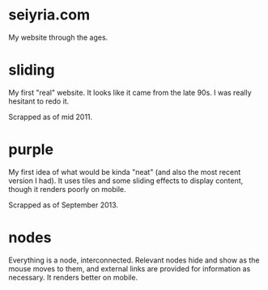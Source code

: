 seiyria.com
===========

My website through the ages.

sliding
=======
My first "real" website. It looks like it came from the late 90s. I was really hesitant to redo it.

Scrapped as of mid 2011.

purple
======
My first idea of what would be kinda "neat" (and also the most recent version I had). It uses tiles and some sliding effects to display content, though it renders poorly on mobile. 

Scrapped as of September 2013.

nodes
=====
Everything is a node, interconnected. Relevant nodes hide and show as the mouse moves to them, and external links are provided for information as necessary. It renders better on mobile.
